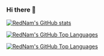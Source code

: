 ### Hi there 👋

[![RedNam's GitHub stats](https://github-readme-stats-nxis0fxo0-rednam-ntn.vercel.app/api?username=rednam-ntn&count_private=true&show_icons=true&theme=ayu-mirage&hide_border=true&border_radius=10&include_all_commits=true&cache_seconds=1800)](https://github.com/rednam-ntn/github-readme-stats)


[![RedNam's GitHub Top Languages](https://github-readme-stats-nxis0fxo0-rednam-ntn.vercel.app/api/top-langs?username=rednam-ntn&show_icons=true&theme=ayu-mirage&hide_border=true&border_radius=10&layout=compact&cache_seconds=1800)](https://github.com/rednam-ntn/github-readme-stats)

[![RedNam's GitHub Top Languages](https://github-readme-stats-nxis0fxo0-rednam-ntn.vercel.app/api/wakatime?username=RedNam&show_icons=true&theme=ayu-mirage&hide_border=true&border_radius=10&layout=compact&cache_seconds=1800)](https://github.com/rednam-ntn/github-readme-stats)

<!--
<a href="#">
  <img align="center" src="https://github-readme-stats-nxis0fxo0-rednam-ntn.vercel.app/api/top-langs?username=rednam-ntn&show_icons=true&theme=ayu-mirage&hide_border=true&border_radius=10&layout=compact" />
</a>
<a href="#">
  <img align="center" src="https://github-readme-stats-nxis0fxo0-rednam-ntn.vercel.app/api/wakatime?username=RedNam&show_icons=true&theme=ayu-mirage&hide_border=true&border_radius=10&layout=compact" />
</a>
-->

<!--
**rednam-ntn/rednam-ntn** is a ✨ _special_ ✨ repository because its `README.md` (this file) appears on your GitHub profile.

Here are some ideas to get you started:

- 🔭 I’m currently working on ...
- 🌱 I’m currently learning ...
- 👯 I’m looking to collaborate on ...
- 🤔 I’m looking for help with ...
- 💬 Ask me about ...
- 📫 How to reach me: ...
- 😄 Pronouns: ...
- ⚡ Fun fact: ...
-->

